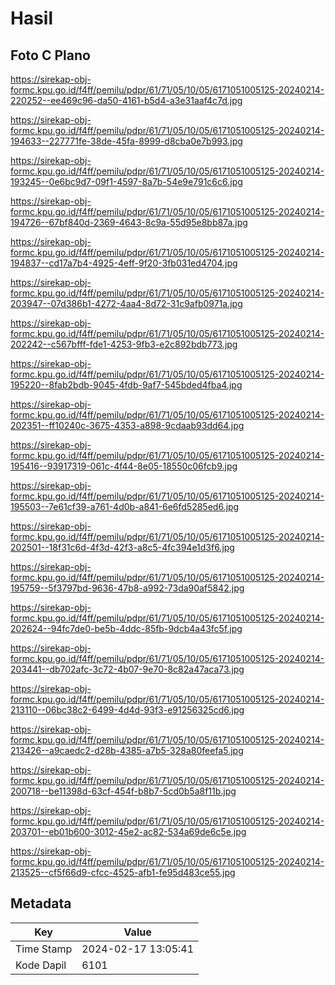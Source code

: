 # Hasil

## Foto C Plano

https://sirekap-obj-formc.kpu.go.id/f4ff/pemilu/pdpr/61/71/05/10/05/6171051005125-20240214-220252--ee469c96-da50-4161-b5d4-a3e31aaf4c7d.jpg

https://sirekap-obj-formc.kpu.go.id/f4ff/pemilu/pdpr/61/71/05/10/05/6171051005125-20240214-194633--227771fe-38de-45fa-8999-d8cba0e7b993.jpg

https://sirekap-obj-formc.kpu.go.id/f4ff/pemilu/pdpr/61/71/05/10/05/6171051005125-20240214-193245--0e6bc9d7-09f1-4597-8a7b-54e9e791c6c6.jpg

https://sirekap-obj-formc.kpu.go.id/f4ff/pemilu/pdpr/61/71/05/10/05/6171051005125-20240214-194726--67bf840d-2369-4643-8c9a-55d95e8bb87a.jpg

https://sirekap-obj-formc.kpu.go.id/f4ff/pemilu/pdpr/61/71/05/10/05/6171051005125-20240214-194837--cd17a7b4-4925-4eff-9f20-3fb031ed4704.jpg

https://sirekap-obj-formc.kpu.go.id/f4ff/pemilu/pdpr/61/71/05/10/05/6171051005125-20240214-203947--07d386b1-4272-4aa4-8d72-31c9afb0971a.jpg

https://sirekap-obj-formc.kpu.go.id/f4ff/pemilu/pdpr/61/71/05/10/05/6171051005125-20240214-202242--c567bfff-fde1-4253-9fb3-e2c892bdb773.jpg

https://sirekap-obj-formc.kpu.go.id/f4ff/pemilu/pdpr/61/71/05/10/05/6171051005125-20240214-195220--8fab2bdb-9045-4fdb-9af7-545bded4fba4.jpg

https://sirekap-obj-formc.kpu.go.id/f4ff/pemilu/pdpr/61/71/05/10/05/6171051005125-20240214-202351--ff10240c-3675-4353-a898-9cdaab93dd64.jpg

https://sirekap-obj-formc.kpu.go.id/f4ff/pemilu/pdpr/61/71/05/10/05/6171051005125-20240214-195416--93917319-061c-4f44-8e05-18550c06fcb9.jpg

https://sirekap-obj-formc.kpu.go.id/f4ff/pemilu/pdpr/61/71/05/10/05/6171051005125-20240214-195503--7e61cf39-a761-4d0b-a841-6e6fd5285ed6.jpg

https://sirekap-obj-formc.kpu.go.id/f4ff/pemilu/pdpr/61/71/05/10/05/6171051005125-20240214-202501--18f31c6d-4f3d-42f3-a8c5-4fc394e1d3f6.jpg

https://sirekap-obj-formc.kpu.go.id/f4ff/pemilu/pdpr/61/71/05/10/05/6171051005125-20240214-195759--5f3797bd-9636-47b8-a992-73da90af5842.jpg

https://sirekap-obj-formc.kpu.go.id/f4ff/pemilu/pdpr/61/71/05/10/05/6171051005125-20240214-202624--94fc7de0-be5b-4ddc-85fb-9dcb4a43fc5f.jpg

https://sirekap-obj-formc.kpu.go.id/f4ff/pemilu/pdpr/61/71/05/10/05/6171051005125-20240214-203441--db702afc-3c72-4b07-9e70-8c82a47aca73.jpg

https://sirekap-obj-formc.kpu.go.id/f4ff/pemilu/pdpr/61/71/05/10/05/6171051005125-20240214-213110--06bc38c2-6499-4d4d-93f3-e91256325cd6.jpg

https://sirekap-obj-formc.kpu.go.id/f4ff/pemilu/pdpr/61/71/05/10/05/6171051005125-20240214-213426--a9caedc2-d28b-4385-a7b5-328a80feefa5.jpg

https://sirekap-obj-formc.kpu.go.id/f4ff/pemilu/pdpr/61/71/05/10/05/6171051005125-20240214-200718--be11398d-63cf-454f-b8b7-5cd0b5a8f11b.jpg

https://sirekap-obj-formc.kpu.go.id/f4ff/pemilu/pdpr/61/71/05/10/05/6171051005125-20240214-203701--eb01b600-3012-45e2-ac82-534a69de6c5e.jpg

https://sirekap-obj-formc.kpu.go.id/f4ff/pemilu/pdpr/61/71/05/10/05/6171051005125-20240214-213525--cf5f66d9-cfcc-4525-afb1-fe95d483ce55.jpg


## Metadata

| Key        | Value               |
| ---------- | ------------------- |
| Time Stamp | 2024-02-17 13:05:41 |
| Kode Dapil | 6101                |



